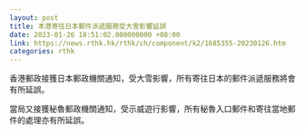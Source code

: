 ```yaml
---
layout: post
title: 本港寄往日本郵件派遞服務受大雪影響延誤
date: 2023-01-26 18:51:02.000000000 +08:00
link: https://news.rthk.hk/rthk/ch/component/k2/1685355-20230126.htm
categories: rthk
---
```


香港郵政接獲日本郵政機關通知，受大雪影響，所有寄往日本的郵件派遞服務將會有所延誤。

當局又接獲秘魯郵政機關通知，受示威遊行影響，所有秘魯入口郵件和寄往當地郵件的處理亦有所延誤。

